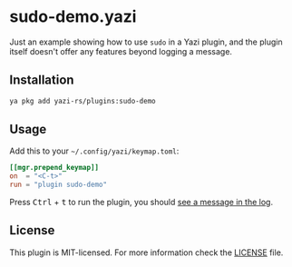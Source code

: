 # sudo-demo.yazi

Just an example showing how to use `sudo` in a Yazi plugin, and the plugin itself doesn't offer any features beyond logging a message.

## Installation

```sh
ya pkg add yazi-rs/plugins:sudo-demo
```

## Usage

Add this to your `~/.config/yazi/keymap.toml`:

```toml
[[mgr.prepend_keymap]]
on  = "<C-t>"
run = "plugin sudo-demo"
```

Press <kbd>Ctrl</kbd> + <kbd>t</kbd> to run the plugin, you should [see a message in the log](https://yazi-rs.github.io/docs/plugins/overview#logging).

## License

This plugin is MIT-licensed. For more information check the [LICENSE](LICENSE) file.
